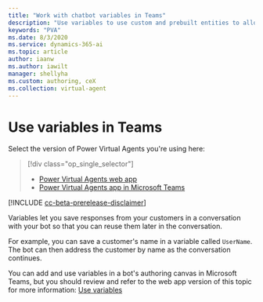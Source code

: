 ```yaml
---
title: "Work with chatbot variables in Teams"
description: "Use variables to use custom and prebuilt entities to allow for customized conversations in your bot."
keywords: "PVA"
ms.date: 8/3/2020
ms.service: dynamics-365-ai
ms.topic: article
author: iaanw
ms.author: iawilt
manager: shellyha
ms.custom: authoring, ceX
ms.collection: virtual-agent
---
```


# Use variables in Teams

Select the version of Power Virtual Agents you're using here:

> [!div class="op_single_selector"]
> - [Power Virtual Agents web app](../authoring-variables.md)
> - [Power Virtual Agents app in Microsoft Teams](authoring-variables-teams.md)

[!INCLUDE [cc-beta-prerelease-disclaimer](includes/cc-beta-prerelease-disclaimer-teams.md)]

Variables let you save responses from your customers in a conversation with your bot so that you can reuse them later in the conversation. 

For example, you can save a customer's name in a variable called `UserName`. The bot can then address the customer by name as the conversation continues.

You can add and use variables in a bot's authoring canvas in Microsoft Teams, but you should review and refer to the web app version of this topic for more information: [Use variables](../authoring-variables.md)
